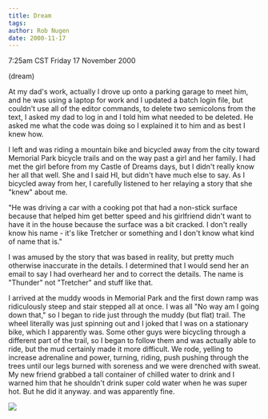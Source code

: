 ```yaml
---
title: Dream
tags: 
author: Rob Nugen
date: 2000-11-17
---
```


<title>Bicycling</title>
<p class=date>7:25am CST Friday 17 November 2000
<p class=note>(dream)

<p class=dream>At my dad's work, actually I drove up onto a parking
garage to meet him, and he was using a laptop for work and I updated a
batch login file, but couldn't use all of the editor commands, to
delete two semicolons from the text, I asked my dad to log in and I
told him what needed to be deleted.  He asked me what the code was
doing so I explained it to him and as best I knew how.

<p class=dream>I left and was riding a mountain bike and bicycled away
from the city toward Memorial Park bicycle trails and on the way past
a girl and her family.  I had met the girl before from my Castle of
Dreams days, but I didn't really know her all that well.  She and I
said HI, but didn't have much else to say.  As I bicycled away from
her, I carefully listened to her relaying a story that she "knew"
about me.

<p class=dream>"He was driving a car with a cooking pot that had a
non-stick surface because that helped him get better speed and his
girlfriend didn't want to have it in the house because the surface was
a bit cracked.  I don't really know his name - it's like Tretcher or
something and I don't know what kind of name that is."

<p class=dream>I was amused by the story that was based in reality,
but pretty much otherwise inaccurate in the details.  I determined
that I would send her an email to say I had overheard her and to
correct the details.  The name is "Thunder" not "Tretcher" and stuff
like that.

<p class=dream>I arrived at the muddy woods in Memorial Park and the
first down ramp was ridiculously steep and stair stepped all at once.
I was all "No way am I going down that," so I began to ride just
through the muddy (but flat) trail.  The wheel literally was just
spinning out and I joked that I was on a stationary bike, which I
apparently was.  Some other guys were bicycling through a different
part of the trail, so I began to follow them and was actually able to
ride, but the mud certainly made it more difficult.  We rode, yelling
to increase adrenaline and power, turning, riding, push pushing
through the trees until our legs burned with soreness and we were
drenched with sweat.  My new friend grabbed a tall container of
chilled water to drink and I warned him that he shouldn't drink super
cold water when he was super hot.  But he did it anyway. and was
apparently fine.


<p><img src='/images/rob/wL-ROB.gif'>

